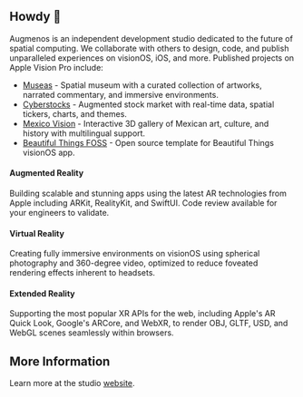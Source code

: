 ## Howdy 👋

Augmenos is an independent development studio dedicated to the future of spatial computing. We collaborate with others to design, code, and publish unparalleled experiences on visionOS, iOS, and more. Published projects on Apple Vision Pro include:

- [Museas](https://www.augmenos.com/museas) - Spatial museum with a curated collection of artworks, narrated commentary, and immersive  environments.
- [Cyberstocks](https://www.augmenos.com/cyberstocks) - Augmented stock market with real-time data, spatial tickers, charts, and themes. 
- [Mexico Vision](https://www.augmenos.com/mexicovision) - Interactive 3D gallery of Mexican art, culture, and history with multilingual  support.
- [Beautiful Things FOSS](https://github.com/augmenos/BeautifulThingsFOSS) - Open source template for Beautiful Things visionOS app.

#### Augmented Reality
Building scalable and stunning apps using the latest AR technologies from Apple including ARKit, RealityKit, and SwiftUI. Code review available for your engineers to validate.

#### Virtual Reality
Creating fully immersive environments on visionOS using spherical photography and 360-degree video, optimized to reduce foveated rendering effects inherent to headsets.

#### Extended Reality
Supporting the most popular XR APIs for the web, including Apple's AR Quick Look, Google's ARCore, and WebXR, to render OBJ, GLTF, USD, and WebGL scenes seamlessly within browsers.

## More Information
Learn more at the studio [website](https://www.augmenos.com).
<!--

**Here are some ideas to get you started:**

🙋‍♀️ A short introduction - what is your organization all about?
🌈 Contribution guidelines - how can the community get involved?
👩‍💻 Useful resources - where can the community find your docs? Is there anything else the community should know?
🍿 Fun facts - what does your team eat for breakfast?
🧙 Remember, you can do mighty things with the power of [Markdown](https://docs.github.com/github/writing-on-github/getting-started-with-writing-and-formatting-on-github/basic-writing-and-formatting-syntax)
-->
